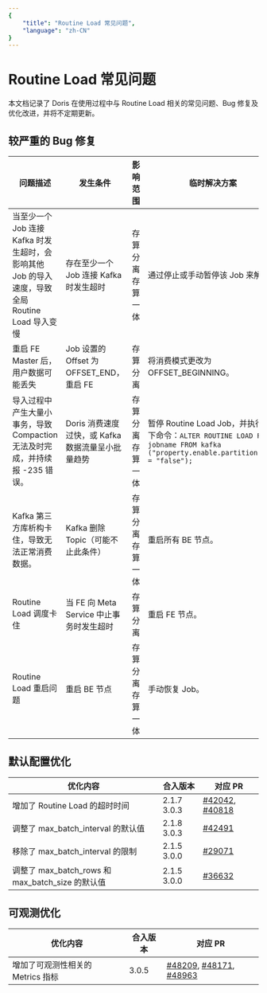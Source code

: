 ```yaml
---
{
    "title": "Routine Load 常见问题",
    "language": "zh-CN"
}
---
```


<!--
Licensed to the Apache Software Foundation (ASF) under one
or more contributor license agreements.  See the NOTICE file
distributed with this work for additional information
regarding copyright ownership.  The ASF licenses this file
to you under the Apache License, Version 2.0 (the
"License"); you may not use this file except in compliance
with the License.  You may obtain a copy of the License at

  http://www.apache.org/licenses/LICENSE-2.0

Unless required by applicable law or agreed to in writing,
software distributed under the License is distributed on an
"AS IS" BASIS, WITHOUT WARRANTIES OR CONDITIONS OF ANY
KIND, either express or implied.  See the License for the
specific language governing permissions and limitations
under the License.
-->

# Routine Load 常见问题

本文档记录了 Doris 在使用过程中与 Routine Load 相关的常见问题、Bug 修复及优化改进，并将不定期更新。

## 较严重的 Bug 修复

| 问题描述                                                   | 发生条件                                   | 影响范围         | 临时解决方案                                               | 受影响版本      | 修复版本    | 修复 PR                                                     |
| ---------------------------------------------------------- | ------------------------------------------ | ---------------- | ---------------------------------------------------------- | ------------- | ----------- | ---------------------------------------------------------- |
| 当至少一个 Job 连接 Kafka 时发生超时，会影响其他 Job 的导入速度，导致全局 Routine Load 导入变慢 | 存在至少一个 Job 连接 Kafka 时发生超时     | 存算分离存算一体 | 通过停止或手动暂停该 Job 来解决。                          | <2.1.9 <3.0.5 | 2.1.9 3.0.5 | [#47530](https://github.com/apache/doris/pull/47530)       |
| 重启 FE Master 后，用户数据可能丢失                       | Job 设置的 Offset 为 OFFSET_END，重启 FE   | 存算分离         | 将消费模式更改为 OFFSET_BEGINNING。                        | 3.0.2-3.0.4   | 3.0.5       | [#46149](https://github.com/apache/doris/pull/46149)       |
| 导入过程中产生大量小事务，导致 Compaction 无法及时完成，并持续报 -235 错误。 | Doris 消费速度过快，或 Kafka 数据流量呈小批量趋势 | 存算分离存算一体 | 暂停 Routine Load Job，并执行以下命令：`ALTER ROUTINE LOAD FOR jobname FROM kafka ("property.enable.partition.eof" = "false");` | <2.1.8 <3.0.4 | 2.1.8 3.0.4 | [#45528](https://github.com/apache/doris/pull/45528), [#44949](https://github.com/apache/doris/pull/44949), [#39975](https://github.com/apache/doris/pull/39975) |
| Kafka 第三方库析构卡住，导致无法正常消费数据。             | Kafka 删除 Topic（可能不止此条件）         | 存算分离存算一体 | 重启所有 BE 节点。                                         | <2.1.8 <3.0.4 | 2.1.8 3.0.4 | [#44913](https://github.com/apache/doris/pull/44913)       |
| Routine Load 调度卡住                                      | 当 FE 向 Meta Service 中止事务时发生超时   | 存算分离         | 重启 FE 节点。                                             | <3.0.2        | 3.0.2       | [#41267](https://github.com/apache/doris/pull/41267)       |
| Routine Load 重启问题                                      | 重启 BE 节点                               | 存算分离存算一体 | 手动恢复 Job。                                             | <2.1.7 <3.0.2 | 2.1.7 3.0.2 | [#3727](https://github.com/selectdb/selectdb-core/pull/3727) |

## 默认配置优化

| 优化内容                                 | 合入版本   | 对应 PR                                                     |
| ---------------------------------------- | ---------- | ---------------------------------------------------------- |
| 增加了 Routine Load 的超时时间           | 2.1.7 3.0.3 | [#42042](https://github.com/apache/doris/pull/42042), [#40818](https://github.com/apache/doris/pull/40818) |
| 调整了 max_batch_interval 的默认值       | 2.1.8 3.0.3 | [#42491](https://github.com/apache/doris/pull/42491)       |
| 移除了 max_batch_interval 的限制         | 2.1.5 3.0.0 | [#29071](https://github.com/apache/doris/pull/29071)       |
| 调整了 max_batch_rows 和 max_batch_size 的默认值 | 2.1.5 3.0.0 | [#36632](https://github.com/apache/doris/pull/36632)       |

## 可观测优化

| 优化内容                | 合入版本 | 对应 PR                                                     |
| ----------------------- | -------- | ---------------------------------------------------------- |
| 增加了可观测性相关的 Metrics 指标 | 3.0.5    | [#48209](https://github.com/apache/doris/pull/48209), [#48171](https://github.com/apache/doris/pull/48171), [#48963](https://github.com/apache/doris/pull/48963) |
